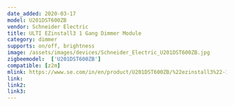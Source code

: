 ```yaml
---
date_added: 2020-03-17
model: U201DST600ZB
vendor: Schneider Electric
title: ULTI EZinstall3 1 Gang Dimmer Module
category: dimmer
supports: on/off, brightness
image: /assets/images/devices/Schneider_Electric_U201DST600ZB.jpg
zigbeemodel:  ['U201DST600ZB']
compatible: [z2m]
mlink: https://www.se.com/in/en/product/U201DST600ZB/%22ezinstall3%22-1-gang-550w-dimmer-module/
link: 
link2: 
link3: 
---
```


